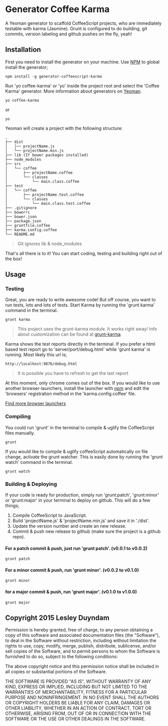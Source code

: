 # Generator Coffee Karma
A Yeoman generator to scaffold CoffeeScript projects, who are immediately testable with karma (Jasmine).
Grunt is configured to do building, git commits, version labeling and github pushes on the fly, yeah!

## Installation
First you need to install the generator on your machine. Use [NPM](http://www.npmjs.com) to global install the generator;

```
npm install -g generator-coffeescript-karma
```

Run 'yo coffee-karma' or 'yo' inside the project root and select the 'Coffee Karma' generator. More information about generators on [Yeoman](http://yeoman.io/learning/index.html).


```
yo coffee-karma
```

or

```
yo
```

Yeoman will create a project with the following structure:

    .
    ├── dist
    │   │── projectName.js
    │   └── projectName.min.js
    ├── lib (If bower packages installed)
    ├── node_modules
    ├── src
    |   └── coffee
    │       ├── projectName.coffee
    │       └── classes
    │           └── main.class.coffee
    ├── test
    |   └── coffee    
    │       ├── projectName.test.coffee
    │       └── classes
    │           └── main.class.test.coffee
    ├── .gitignore
    ├── bowerrc
    ├── bower.json
    ├── package.json
    ├── gruntfile.coffee
    ├── karma.config.coffee
    └── README.md
    
> Git ignores lib & node_modules

That's all there is to it! You can start coding, testing and building right out of the box!


## Usage

### Testing
Great, you are ready to write awesome code! But off course, you want to run tests, lots and lots of tests. Start Karma by running the 'grunt karma' command in the terminal.

```
grunt karma
```

> This project uses the grunt-karma module. It works right away! Info about customization can be found at [grunt-karma](https://github.com/karma-runner/grunt-karma).

Karma shows the test reports directly in the terminal. If you prefer a html based test report go to 'server/port/debug.html' while 'grunt karma' is running. Most likely this url is;

```
http://localhost:9876/debug.html
```

> It is possible you have to refresh to get the last report

At this moment, only chrome comes out of the box. If you would like to use another browser-launchers, install the launcher with [npm](http://www.npmjs.com) and edit the 'browsers' registration method in the 'karma.config.coffee' file.

[Find more browser launchers](https://npmjs.org/browse/keyword/karma-launcher)

### Compiling
You could run 'grunt' in the terminal to compile & uglify the CoffeeScript files manually.

```
grunt
```

If you would like to compile & uglify coffeeScript automatically on file change, activate the grunt watcher. This is easily done by running the 'grunt watch' command in the terminal.

```
grunt watch
```

### Building & Deploying
If your code is ready for production, simply run 'grunt:patch', 'grunt:minor' or 'grunt:major' in your terminal to deploy on github. This will do a few things;

 1. Compile CoffeeScript to JavaScript.
 2. Build 'projectName.js' & 'projectName.min.js' and save it in './dist'.
 3. Update the version number and create an new release.
 4. Commit & push new release to github (make sure the project is a github repo).

#### For a patch commit & push, just run 'grunt patch'. (v0.0.1 to v0.0.2)

```
grunt patch
```

#### For a minor commit & push, run 'grunt minor'. (v0.0.2 to v0.1.0)

```
grunt minor
```

#### for a major commit & push, run 'grunt major'. (v0.1.0 to v1.0.0)

```
grunt major
```

## Copyright 2015 Lesley Duyndam

Permission is hereby granted, free of charge, to any person obtaining
a copy of this software and associated documentation files (the
"Software"), to deal in the Software without restriction, including
without limitation the rights to use, copy, modify, merge, publish,
distribute, sublicense, and/or sell copies of the Software, and to
permit persons to whom the Software is furnished to do so, subject to
the following conditions:

The above copyright notice and this permission notice shall be
included in all copies or substantial portions of the Software.

THE SOFTWARE IS PROVIDED "AS IS", WITHOUT WARRANTY OF ANY KIND,
EXPRESS OR IMPLIED, INCLUDING BUT NOT LIMITED TO THE WARRANTIES OF
MERCHANTABILITY, FITNESS FOR A PARTICULAR PURPOSE AND
NONINFRINGEMENT. IN NO EVENT SHALL THE AUTHORS OR COPYRIGHT HOLDERS BE
LIABLE FOR ANY CLAIM, DAMAGES OR OTHER LIABILITY, WHETHER IN AN ACTION
OF CONTRACT, TORT OR OTHERWISE, ARISING FROM, OUT OF OR IN CONNECTION
WITH THE SOFTWARE OR THE USE OR OTHER DEALINGS IN THE SOFTWARE.
